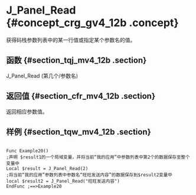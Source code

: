 # J\_Panel\_Read {#concept_crg_gv4_12b .concept}

获得码栈参数列表中的某一行值或指定某个参数名的值。

## 函数 {#section_tqj_mv4_12b .section}

J\_Panel\_Read \(第几个/参数名\)

## 返回值 {#section_cfr_mv4_12b .section}

返回相应参数值。

## 样例 {#section_tqw_mv4_12b .section}

```

Func Example20()
;声明 $result1的一个局域变量，并将当前“我的应用”中参数列表中第2个的数据保存至整个变量中
Local $result = J_Panel_Read(2)
;将当前“我的应用”参数列表中参数名“旺旺发送内容”的数据保存到$result2变量中
local $result2 = J_Panel_Read("旺旺发送内容")
EndFunc ;==>Example20
```

